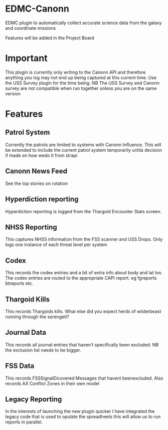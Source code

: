 # EDMC-Canonn
EDMC plugin to automatically collect accurate science data from the galaxy and coordinate missions

Features will be added in the Project Board

# Important

This plugin is currently only writing to the Canonn API and therefore anything you log may not end up being captured at this current time. Use the USS Survey plugin for the time being. NB The USS Survey and Canonn survey are not compatible when run together unless you are on the same version

# Features

## Patrol System
Currently the patrols are limited to systems with Canonn Influence. This will be extended to include the current patrol system temporarily untila decision if made on how wedo it from strapi

## Canonn News Feed
See the top stories on rotation

## Hyperdiction reporting 
Hyperdiction reporting is logged from the Thargoid Encounter Stats screen. 

## NHSS Reporting
This captures NHSS information from the FSS scanner and USS Drops. Only logs one instance of each threat level per system

## Codex
This records the codex entries and a bit of extra info about body and lat lon. The codex entries are routed to the appropriate CAPI report. eg fgreports btreports etc.

## Thargoid Kills 
This records Thargoids kills. What else did you expect herds of wilderbeast running through the serengeti?

## Journal Data
This records all journal entries that haven't specifically been excluded. NB the exclusion list needs to be bigger.

## FSS Data
This records FSSSignalDicovered Messages that havent beenexcluded. Also records AX Conflict Zones in their own model

## Legacy Reporting
In the interests of launching the new plugin quicker I have integrated the legacy code that is used to opulate the spreadheets this will allow us to run reports in parallel. 
